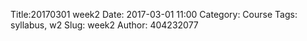 Title:20170301 week2
Date: 2017-03-01 11:00
Category: Course
Tags: syllabus, w2
Slug: week2
Author: 404232077

